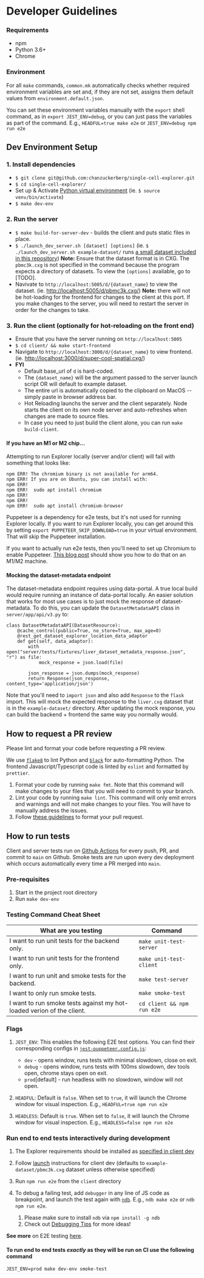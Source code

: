 # Developer Guidelines

### Requirements

- npm
- Python 3.6+
- Chrome

### Environment

For all `make` commands, `common.mk` automatically checks whether required environment variables are set and, if they are not set, assigns them default values from `environment.default.json`.

You can set these environment variables manually with the `export` shell command, as in `export JEST_ENV=debug`, or you can just pass the variables as part of the command. E.g., `HEADFUL=true make e2e` or `JEST_ENV=debug npm run e2e`

## Dev Environment Setup

### 1. Install dependencies

- `$ git clone git@github.com:chanzuckerberg/single-cell-explorer.git`
- `$ cd single-cell-explorer/`
- Set up & Activate [Python virtual environment](https://docs.python.org/3/library/venv.html) (ie. `$ source venv/bin/activate`)
- `$ make dev-env`

### 2. Run the server

- `$ make build-for-server-dev` - builds the client and puts static files in place.
- `$ ./launch_dev_server.sh [dataset] [options]`
   (ie. `$ ./launch_dev_server.sh example-dataset/` runs [a small dataset included in this repository](https://github.com/chanzuckerberg/single-cell-explorer/tree/main/example-dataset/pbmc3k.cxg))
   **Note:** Ensure that the dataset format is in CXG. The `pbmc3k.cxg` is not specified in the command because the program expects a directory of datasets. To view the `[options]` available, go to [TODO].
- Navivate to `http://localhost:5005/d/{dataset_name}` to view the dataset. (ie. <http://localhost:5005/d/pbmc3k.cxg/>)
   **Note:** there will not be hot-loading for the frontend for changes to the client at this port.
   If you make changes to the server, you will need to restart the server in order for the changes to take.

### 3. Run the client (optionally for hot-reloading on the front end)

- Ensure that you have the server running on `http://localhost:5005`
- `$ cd client/ && make start-frontend`
- Navigate to `http://localhost:3000/d/{dataset_name}` to view frontend.
  (ie. <http://localhost:3000/d/super-cool-spatial.cxg/>)
- **FYI**
  - Default base_url of `d` is hard-coded.
  - The `{dataset_name}` will be the argument passed to the server launch script OR will default to example dataset.
  - The entire url is automatically copied to the clipboard on MacOS -- simply paste in browser address bar.
  - Hot Reloading launchs the server and the client separately. Node starts the client on its own node server and auto-refreshes when changes are made to source files.
  - In case you need to just build the client alone, you can run `make build-client`.

#### If you have an M1 or M2 chip...

Attempting to run Explorer locally (server and/or client) will fail with something that looks like:

```
npm ERR! The chromium binary is not available for arm64.
npm ERR! If you are on Ubuntu, you can install with:
npm ERR!
npm ERR!  sudo apt install chromium
npm ERR!
npm ERR!
npm ERR!  sudo apt install chromium-browser
```

Puppeteer is a dependency for e2e tests, but it's not used for running Explorer locally. If you want to run Explorer locally, you can get around this by setting `export PUPPETEER_SKIP_DOWNLOAD=true` in your virtual environment. That will skip the Puppeteer installation.

If you want to actually run e2e tests, then you'll need to set up Chromium to enable Puppeteer. [This blog post](https://broddin.be/2022/09/19/fixing-the-chromium-binary-is-not-available-for-arm64/) should show you how to do that on an M1/M2 machine.

#### Mocking the dataset-metadata endpoint

The dataset-metadata endpoint requires using data-portal. A true local build would require running an instance of data-portal locally. An easier solution that works for most use cases is to just mock the response of dataset-metadata. To do this, you can update the `DatasetMetadataAPI` class in `server/app/api/v3.py` to:

```
class DatasetMetadataAPI(DatasetResource):
    @cache_control(public=True, no_store=True, max_age=0)
    @rest_get_dataset_explorer_location_data_adaptor
    def get(self, data_adaptor):
        with open("server/tests/fixtures/liver_dataset_metadata_response.json", "r") as file:
            mock_response = json.load(file)

        json_response = json.dumps(mock_response)
        return Response(json_response, content_type='application/json')
```

Note that you'll need to `import json` and also add `Response` to the `flask` import. This will mock the expected response to the `liver.cxg` dataset that is in the `example-dataset/` directory. After updating the mock response, you can build the backend + frontend the same way you normally would.

## How to request a PR review

Please lint and format your code before requesting a PR review.

We use [`flake8`](https://github.com/PyCQA/flake8) to lint Python and [`black`](https://pypi.org/project/black/) for auto-formatting Python.
The frontend Javascript/Typescript code is linted by `eslint` and formatted by `prettier`.

1. Format your code by running `make fmt`. Note that this command will make changes to your files that you will need to commit to your branch.
1. Lint your code by running `make lint`. This command will only emit errors and warnings and will not make changes to your files. You will have to manually address the issues.
1. Follow [these guidelines](https://github.com/chanzuckerberg/single-cell-explorer/blob/main/dev_docs/pull_request_guidelines.md) to format your pull request.

## How to run tests

Client and server tests run on [Github Actions](https://github.com/chanzuckerberg/single-cell-explorer/actions/workflows/push_tests.yml) for every push, PR, and commit to `main` on Github. Smoke tests are run upon every dev deployment which occurs automatically every time a PR merged into `main`.

### Pre-requisites

1. Start in the project root directory
1. Run `make dev-env`

### Testing Command Cheat Sheet

| What are you testing                                                  | Command                    |
| --------------------------------------------------------------------- | -------------------------- |
| I want to run unit tests for the backend only.                        | `make unit-test-server`    |
| I want to run unit tests for the frontend only.                       | `make unit-test-client`    |
| I want to run unit and smoke tests for the backend.                   | `make test-server`         |
| I want to only run smoke tests.                                       | `make smoke-test`          |
| I want to run smoke tests against my hot-loaded verion of the client. | `cd client && npm run e2e` |

### Flags

1. `JEST_ENV`: This enables the following E2E test options. You can find their corresponding configs in [`jest-puppeteer.config.js`](../client/jest-puppeteer.config.js):

   - `dev` - opens window, runs tests with minimal slowdown, close on exit.
   - `debug` - opens window, runs tests with 100ms slowdown, dev tools open, chrome stays open on exit.
   - `prod`[default] - run headless with no slowdown, window will not open.

1. `HEADFUL`: Default is `false`. When set to `true`, it will launch the Chrome window for visual inspection. E.g., `HEADFUL=true npm run e2e`

1. `HEADLESS`: Default is `true`. When set to `false`, it will launch the Chrome window for visual inspection. E.g., `HEADLESS=false npm run e2e`

### Run end to end tests interactively during development

1. The Explorer requirements should be installed as [specified in client dev](#Start-developing-locally)
1. Follow [launch](#If-you-are-also-developing-for-the-frontend...) instructions for client dev (defaults to `example-dataset/pbmc3k.cxg` dataset unless otherwise specified)
1. Run `npm run e2e` from the `client` directory
1. To debug a failing test, add `debugger` in any line of JS code as breakpoint, and launch the test again with [`ndb`](https://github.com/GoogleChromeLabs/ndb). E.g., `ndb make e2e` or `ndb npm run e2e`.

   1. Please make sure to install `ndb` via `npm install -g ndb`
   1. Check out [Debugging Tips](e2e_tests.md#debugging-tips) for more ideas!

**See more** on E2E testing [here](e2e_tests.md).

#### To run end to end tests _exactly_ as they will be run on CI use the following command

```shell
JEST_ENV=prod make dev-env smoke-test
```
